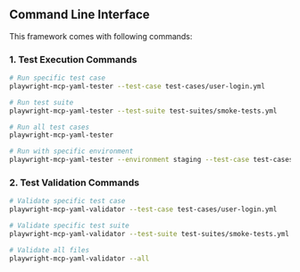 ## Command Line Interface
This framework comes with following commands:

### 1. Test Execution Commands

```bash
# Run specific test case
playwright-mcp-yaml-tester --test-case test-cases/user-login.yml

# Run test suite
playwright-mcp-yaml-tester --test-suite test-suites/smoke-tests.yml

# Run all test cases
playwright-mcp-yaml-tester

# Run with specific environment
playwright-mcp-yaml-tester --environment staging --test-case test-cases/user-login.yml
```

### 2. Test Validation Commands
```bash
# Validate specific test case
playwright-mcp-yaml-validator --test-case test-cases/user-login.yml

# Validate specific test suite
playwright-mcp-yaml-validator --test-suite test-suites/smoke-tests.yml

# Validate all files
playwright-mcp-yaml-validator --all
```